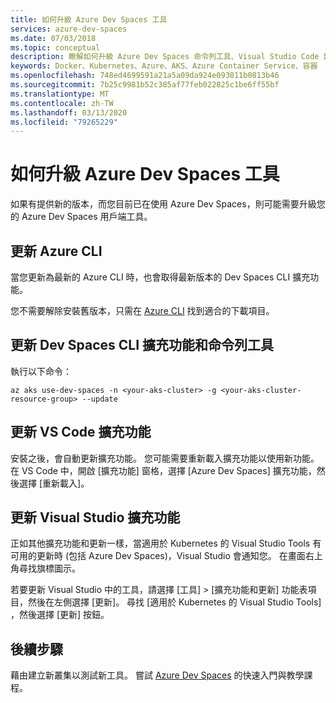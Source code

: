 ```yaml
---
title: 如何升級 Azure Dev Spaces 工具
services: azure-dev-spaces
ms.date: 07/03/2018
ms.topic: conceptual
description: 瞭解如何升級 Azure Dev Spaces 命令列工具、Visual Studio Code 延伸模組，以及 Visual Studio 擴充功能
keywords: Docker、Kubernetes、Azure、AKS、Azure Container Service、容器
ms.openlocfilehash: 748ed4699591a21a5a09da924e093011b0813b46
ms.sourcegitcommit: 7b25c9981b52c385af77feb022825c1be6ff55bf
ms.translationtype: MT
ms.contentlocale: zh-TW
ms.lasthandoff: 03/13/2020
ms.locfileid: "79265229"
---
```

# <a name="how-to-upgrade-azure-dev-spaces-tools"></a>如何升級 Azure Dev Spaces 工具

如果有提供新的版本，而您目前已在使用 Azure Dev Spaces，則可能需要升級您的 Azure Dev Spaces 用戶端工具。

## <a name="update-the-azure-cli"></a>更新 Azure CLI

當您更新為最新的 Azure CLI 時，也會取得最新版本的 Dev Spaces CLI 擴充功能。

您不需要解除安裝舊版本，只需在 [Azure CLI](/cli/azure/install-azure-cli?view=azure-cli-latest) 找到適合的下載項目。


## <a name="update-the-dev-spaces-cli-extension-and-command-line-tools"></a>更新 Dev Spaces CLI 擴充功能和命令列工具

執行以下命令：

```azurecli
az aks use-dev-spaces -n <your-aks-cluster> -g <your-aks-cluster-resource-group> --update
```

## <a name="update-the-vs-code-extension"></a>更新 VS Code 擴充功能

安裝之後，會自動更新擴充功能。 您可能需要重新載入擴充功能以使用新功能。 在 VS Code 中，開啟 [擴充功能] 窗格，選擇 [Azure Dev Spaces] 擴充功能，然後選擇 [重新載入]。

## <a name="update-the-visual-studio-extension"></a>更新 Visual Studio 擴充功能

正如其他擴充功能和更新一樣，當適用於 Kubernetes 的 Visual Studio Tools 有可用的更新時 (包括 Azure Dev Spaces)，Visual Studio 會通知您。 在畫面右上角尋找旗標圖示。

若要更新 Visual Studio 中的工具，請選擇 [工具] > [擴充功能和更新] 功能表項目，然後在左側選擇 [更新]。 尋找 [適用於 Kubernetes 的 Visual Studio Tools] ，然後選擇 [更新] 按鈕。

## <a name="next-steps"></a>後續步驟

藉由建立新叢集以測試新工具。 嘗試 [Azure Dev Spaces](/azure/dev-spaces) 的快速入門與教學課程。
